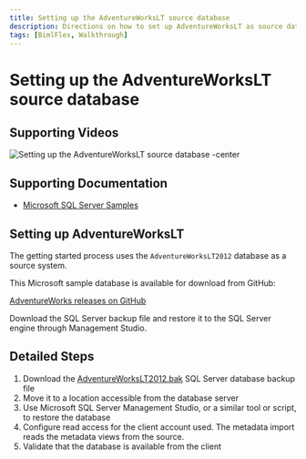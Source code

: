 ```yaml
---
title: Setting up the AdventureWorksLT source database
description: Directions on how to set up AdventureWorksLT as source database with detailed steps and supporting documentation
tags: [BimlFlex, Walkthrough]
---
```

# Setting up the AdventureWorksLT source database

## Supporting Videos

![Setting up the AdventureWorksLT source database -center](https://www.youtube.com/watch?v=_XW_tqP_4lo?rel=0&autoplay=0 "Setting up the AdventureWorksLT source database")

## Supporting Documentation

* [Microsoft SQL Server Samples](https://github.com/Microsoft/sql-server-samples)

## Setting up AdventureWorksLT

The getting started process uses the `AdventureWorksLT2012` database as a source system.

This Microsoft sample database is available for download from GitHub:

[AdventureWorks releases on GitHub](https://github.com/Microsoft/sql-server-samples/releases/tag/adventureworks)

Download the SQL Server backup file and restore it to the SQL Server engine through Management Studio.

## Detailed Steps

1. Download the [AdventureWorksLT2012.bak](https://github.com/Microsoft/sql-server-samples/releases/download/adventureworks/AdventureWorksLT2012.bak) SQL Server database backup file
1. Move it to a location accessible from the database server
1. Use Microsoft SQL Server Management Studio, or a similar tool or script, to restore the database
1. Configure read access for the client account used. The metadata import reads the metadata views from the source.
1. Validate that the database is available from the client
